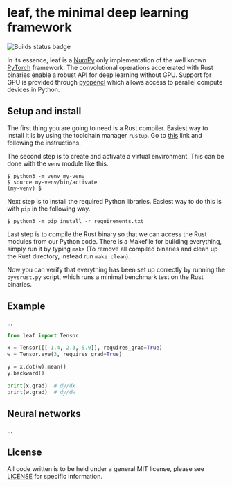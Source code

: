 # leaf, the minimal deep learning framework
![Builds status badge](https://github.com/neurocode-ai/leaf/actions/workflows/builds.yml/badge.svg)

In its essence, leaf is a [NumPy](https://numpy.org/) only implementation of the
well known [PyTorch](https://pytorch.org/) framework. The convolutional operations
accelerated with Rust binaries enable a robust API for deep learning without GPU. 
Support for GPU is provided through [pyopencl](https://documen.tician.de/pyopencl/)
which allows access to parallel compute devices in Python.

## Setup and install
The first thing you are going to need is a Rust compiler. Easiest way to install it
is by using the toolchain manager `rustup`. Go to
[this](https://www.rust-lang.org/tools/install) link and following the instructions.


The second step is to create and activate a virtual environment. This can be done
with the `venv` module like this.
```
$ python3 -m venv my-venv
$ source my-venv/bin/activate
(my-venv) $ 
```


Next step is to install the required Python libraries. Easiest way to do this is with
`pip` in the following way.
```
$ python3 -m pip install -r requirements.txt
```


Last step is to compile the Rust binary so that we can access the Rust modules from 
our Python code. There is a Makefile for building everything, simply run it by typing
`make` (To remove all compiled binaries and clean up the Rust directory, instead run
`make clean`).


Now you can verify that everything has been set up correctly by running the
`pyvsrust.py` script, which runs a minimal benchmark test on the Rust binaries.

## Example
...
```python
from leaf import Tensor

x = Tensor([[-1.4, 2.3, 5.9]], requires_grad=True)
w = Tensor.eye(3, requires_grad=True)

y = x.dot(w).mean()
y.backward()

print(x.grad)  # dy/dx
print(w.grad)  # dy/dw
```

## Neural networks
...


## License
All code written is to be held under a general MIT license, please see [LICENSE](https://github.com/neurocode-ai/leaf/blob/main/LICENSE) for specific information.
